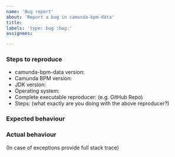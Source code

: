 ```yaml
---
name: 'Bug report'
about: 'Report a bug in camunda-bpm-data'
title:
labels: 'type: bug :bug:'
assignees: 

---
```


### Steps to reproduce

* camunda-bpm-data version:
* Camunda BPM version:
* JDK version:  
* Operating system:
* Complete executable reproducer: (e.g. GitHub Repo)
* Steps: (what exactly are you doing with the above reproducer?)

### Expected behaviour

### Actual behaviour

(In case of exceptions provide full stack trace)
